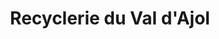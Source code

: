 ---
title: "Recyclerie du Val d'Ajol"
url: /le-val-dajol/recyclerie-du-val-dajol/
shop: supermarché
---